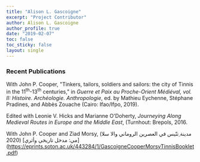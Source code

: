 ```yaml
---
title: "Alison L. Gascoigne"
excerpt: "Project Contributor"
author: Alison L. Gascoigne
author_profile: true
date: "2019-02-07"
toc: false
toc_sticky: false
layout: single
---
```


### Recent Publications

With John P. Cooper, "Tinkers, tailors, soldiers and sailors: the city of Tinnis in the 11<sup>th</sup>-13<sup>th</sup> centuries," in *Guerre et Paix au Proche-Orient Médiéval, vol. II: Histoire. Archéologie. Anthropologie*, ed. by Mathieu Eychenne, Stéphane Pradines, and Abbès Zouache (Cairo: Ifao/Ifpo, 2019).

Edited with Leonie V. Hicks and Marianne O'Doherty, *Journeying Along Medieval Routes in Europe and the Middle East*, (Turnhout: Brepols, 2016.

With John P. Cooper and Ziad Morsy, (مدينة ِتنّيس في العصرين الروماني والا سلا مي: مدخل تاريخي وأثري] (2020](https://eprints.soton.ac.uk/443284/1/GascoigneCooperMorsyTinnisBooklet.pdf) 
